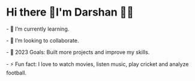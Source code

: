 <h1>
   Hi there 👋I'm Darshan 👨‍💻
</h1>
 

<p>
- 🌱 I’m currently learning.
</p>   
<p>  
- 👯 I’m looking to collaborate.
</p>   
<p>  
- 🥅 2023 Goals: Built more projects and improve my skills.
</p>   
<p>  
- ⚡ Fun fact: I love to watch movies, listen music, play cricket and analyze football.
</p>  









